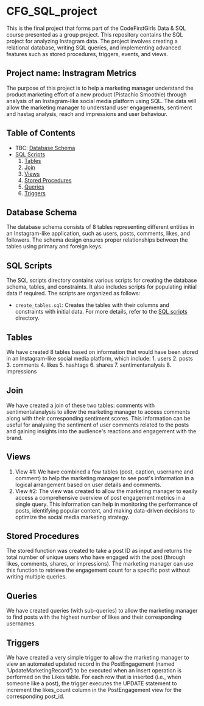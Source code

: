 # CFG_SQL_project
This is the final project that forms part of the CodeFirstGirls Data & SQL course presented as a group project. This repository contains the SQL project for analyzing Instagram data. The project involves creating a relational database, writing SQL queries, and implementing advanced features such as stored procedures, triggers, events, and views.

## Project name: Instragram Metrics
The purpose of this project is to help a marketing manager understand the product marketing effort of a new product (Pistachio Smoothie) through analysis of an Instagram-like social media platform using SQL.  The data will allow the marketing manager to understand user engagements, sentiment and hastag analysis, reach and impressions and user behaviour.

## Table of Contents
- TBC: [Database Schema](#database-schema)
- [SQL Scripts](#sql-scripts)
	1. [Tables](#tables)
	2. [Join](#join)
	3. [Views](#views)
	4. [Stored Procedures](#stored-procedures)
	5. [Queries](#queries)
	6. [Triggers](#triggers) 

## Database Schema
The database schema consists of 8 tables representing different entities in an Instagram-like application, such as users, posts, comments, likes, and followers. The schema design ensures proper relationships between the tables using primary and foreign keys.

## SQL Scripts
The SQL scripts directory contains various scripts for creating the database schema, tables, and constraints. It also includes scripts for populating initial data if required. The scripts are organized as follows:
- `create_tables.sql`: Creates the tables with their columns and constraints with initial data.
For more details, refer to the [SQL scripts](./sql_scripts/) directory.

## Tables
We have created 8 tables based on information that would have been stored in an Instagram-like social media platform, which include:
		1. users
		2. posts
		3. comments
		4. likes
		5. hashtags
		6. shares
		7. sentimentanalysis
		8. impressions
		
## Join
We have created a join of these two tables: comments  with sentimentalanalysis to allow the marketing manager to access comments along with their corresponding sentiment scores. This information can be useful for analysing the sentiment of user comments related to the posts and gaining insights into the audience's reactions and engagement with the brand.

## Views
1. View #1: We have combined a few tables (post, caption, username and comment) to help the marketing manager to see post's information in a logical arrangement based on user details and comments.
2. View #2: The view was created to allow the marketing manager to easily access a comprehensive overview of post engagement metrics in a single query. This information can help in monitoring the performance of posts, identifying popular content, and making data-driven decisions to optimize the social media marketing strategy.

## Stored Procedures
The stored function was created to take a post ID as input and returns the total number of unique users who have engaged with the post (through likes, comments, shares, or impressions). The marketing manager can use this function to retrieve the engagement count for a specific post without writing multiple queries.

## Queries
We have created queries (with sub-queries) to allow the marketing manager to find posts with the highest number of likes and their corresponding usernames.

## Triggers
We have created a very simple trigger to allow the marketing manager to view an automated updated record in the PostEngagement (named 'UpdateMarketingRecord') to be executed when an insert operation is performed on the Likes table. For each row that is inserted (i.e., when someone like a post), the trigger executes the UPDATE statement to increment the likes_count column in the PostEngagement view for the corresponding post_id.
